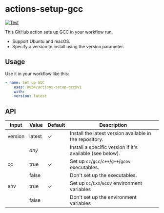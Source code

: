 # actions-setup-gcc

[![Test](https://github.com/Dup4/actions-setup-gcc/actions/workflows/test.yml/badge.svg)](https://github.com/Dup4/actions-setup-gcc/actions/workflows/test.yml)

This GitHub action sets up GCC in your workflow run.

* Support Ubuntu and macOS.
* Specify a version to install using the version parameter.

## Usage

Use it in your workflow like this:

```yaml
- name: Set up GCC
    uses: Dup4/actions-setup-gcc@v1
    with:
    version: latest
```

## API

| Input   | Value  | Default | Description                                               |
| ------- | ------ | ------- | --------------------------------------------------------- |
| version | latest | ✓       | Install the latest version available in the repository.   |
|         | *any*  |         | Install a specific version if it's available (see below). |
| cc      | true   | ✓       | Set up `cc`/`gcc`/`c++`/`g++`/`gcov` executables.         |
|         | false  |         | Don't set up the executables.                             |
| env     | true   | ✓       | Set up `CC`/`CXX`/`GCOV` environment variables            |
|         | false  |         | Don't set up the environment variables                    |
